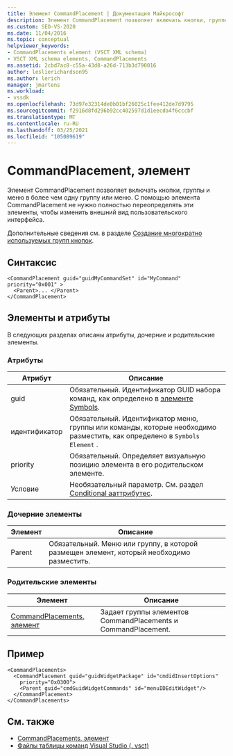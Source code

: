 ```yaml
---
title: Элемент CommandPlacement | Документация Майкрософт
description: Элемент CommandPlacement позволяет включать кнопки, группы и меню в более чем одну группу или меню.
ms.custom: SEO-VS-2020
ms.date: 11/04/2016
ms.topic: conceptual
helpviewer_keywords:
- CommandPlacements element (VSCT XML schema)
- VSCT XML schema elements, CommandPlacements
ms.assetid: 2cbd7ac8-c55a-43d8-a26d-713b3d790016
author: leslierichardson95
ms.author: lerich
manager: jmartens
ms.workload:
- vssdk
ms.openlocfilehash: 73d97e32314de0b01bf26025c1fee412de7d9795
ms.sourcegitcommit: f2916d8fd296b92cc402597d1d1eecda4f6cccbf
ms.translationtype: MT
ms.contentlocale: ru-RU
ms.lasthandoff: 03/25/2021
ms.locfileid: "105089619"
---
```

# <a name="commandplacement-element"></a>CommandPlacement, элемент
Элемент CommandPlacement позволяет включать кнопки, группы и меню в более чем одну группу или меню. С помощью элемента CommandPlacement не нужно полностью переопределять эти элементы, чтобы изменить внешний вид пользовательского интерфейса.

 Дополнительные сведения см. в разделе [Создание многократно используемых групп кнопок](../extensibility/creating-reusable-groups-of-buttons.md).

## <a name="syntax"></a>Синтаксис

```
<CommandPlacement guid="guidMyCommandSet" id="MyCommand" priority="0x001" >
  <Parent>... </Parent>
</CommandPlacement>
```

## <a name="attributes-and-elements"></a>Элементы и атрибуты
 В следующих разделах описаны атрибуты, дочерние и родительские элементы.

### <a name="attributes"></a>Атрибуты

|Атрибут|Описание|
|---------------|-----------------|
|guid|Обязательный. Идентификатор GUID набора команд, как определено в [элементе Symbols](../extensibility/symbols-element.md).|
|идентификатор|Обязательный. Идентификатор меню, группы или команды, которые необходимо разместить, как определено в `Symbols Element` .|
|priority|Обязательный. Определяет визуальную позицию элемента в его родительском элементе.|
|Условие|Необязательный параметр. См. раздел [Conditional ааттрибутес](../extensibility/vsct-xml-schema-conditional-attributes.md).|

### <a name="child-elements"></a>Дочерние элементы

|Элемент|Описание|
|-------------|-----------------|
|Parent|Обязательный. Меню или группу, в которой размещен элемент, который необходимо разместить.|

### <a name="parent-elements"></a>Родительские элементы

|Элемент|Описание|
|-------------|-----------------|
|[CommandPlacements, элемент](../extensibility/commandplacements-element.md)|Задает группы элементов CommandPlacements и CommandPlacement.|

## <a name="example"></a>Пример

```
<CommandPlacements>
  <CommandPlacement guid="guidWidgetPackage" id="cmdidInsertOptions"
    priority="0x0300">
    <Parent guid="cmdGuidWidgetCommands" id="menuIDEditWidget"/>
  </CommandPlacement>
</CommandPlacements>
```

## <a name="see-also"></a>См. также
- [CommandPlacements, элемент](../extensibility/commandplacements-element.md)
- [Файлы таблицы команд Visual Studio (. vsct)](../extensibility/internals/visual-studio-command-table-dot-vsct-files.md)
